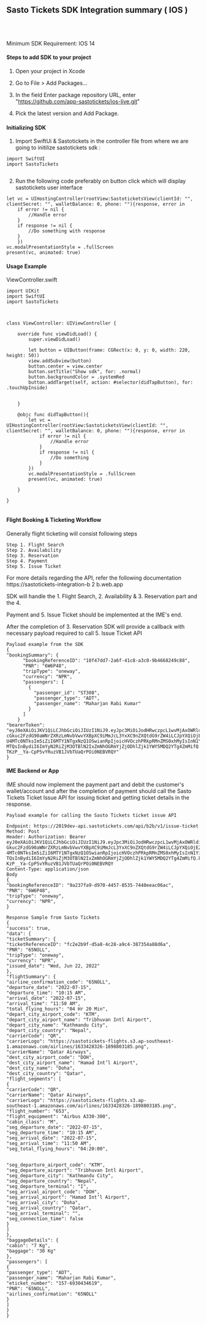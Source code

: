 
## Sasto Tickets SDK Integration summary ( IOS )

<br>
<br>

Minimum SDK Requirement: IOS 14


#### Steps to add SDK to your project

1. Open your project in Xcode

2. Go to File > Add Packages...

3. In the field Enter package repository URL, enter "https://github.com/app-sastotickets/ios-live.git"

4. Pick the latest version and Add Package.

#### Initializing SDK

1. Import SwiftUi & Sastotickets in the controller file from where we are going to initilize sastotickets sdk :

```
import SwiftUI
import SastoTickets
        
```

2. Run the following code preferably on button click which will display sastotickets user interface

```
let vc = UIHostingController(rootView:SastoticketsView(clientId: "", clientSecret: "", walletBalance: 0, phone: ""){response, error in
    if error != nil {
        //Handle error
    }
    if response != nil {
        //Do something with response
    }
    })
vc.modalPresentationStyle = .fullScreen
present(vc, animated: true)

```


#### Usage Example
ViewController.swift

```
import UIKit
import SwiftUI
import SastoTickets



class ViewController: UIViewController {

    override func viewDidLoad() {
        super.viewDidLoad()
        
        let button = UIButton(frame: CGRect(x: 0, y: 0, width: 220, height: 50))
        view.addSubview(button)
        button.center = view.center
        button.setTitle("Show sdk", for: .normal)
        button.backgroundColor = .systemRed
        button.addTarget(self, action: #selector(didTapButton), for: .touchUpInside)
        
        
    }
    
    @objc func didTapButton(){
        let vc = UIHostingController(rootView:SastoticketsView(clientId: "", clientSecret: "", walletBalance: 0, phone: ""){response, error in
            if error != nil {
                //Handle error
            }
            if response != nil {
                //Do something
            }
        })
        vc.modalPresentationStyle = .fullScreen
        present(vc, animated: true)
        
    }

}
        
```

#### Flight Booking & Ticketing Workflow
Generally flight ticketing will consist following steps


```
Step 1. Flight Search
Step 2. Availability
Step 3. Reservation
Step 4. Payment
Step 5. Issue Ticket
```
For more details regarding the API, refer the following documentation
https://sastotickets-integration-b 2 b.web.app

SDK will handle the 1. Flight Search, 2. Availability & 3. Reservation part and the 4.

Payment and 5. Issue Ticket should be implemented at the IME's end.

After the completion of 3. Reservation SDK will provide a callback with necessary payload required to
call 5. Issue Ticket API

```
Payload example from the SDK
{
"bookingSummary": {
      "bookingReferenceID": "10f47dd7-2a6f-41c8-a3c0-9b4668249c88",
      "PNR": "6W6P48",
      "tripType": "oneway",
      "currency": "NPR",
      "passengers": [
        {
          "passenger_id": "ST308",
          "passenger_type": "ADT",
          "passenger_name": "Maharjan Rabi Kumar"
        }
      ]
    }
"bearerToken": "eyJ0eXAiOiJKV1QiLCJhbGciOiJIUzI1NiJ9.eyJpc3MiOiJodHRwczpcL1wvMjAxOWRldi1h
cGkuc2FzdG90aWNrZXRzLmNvbVwvYXBpXC9iMmJcL3YxXC9nZXQtdG9rZW4iLCJpYXQiOjE2NT
U4MTc0NTksIm5iZiI6MTY1NTgxNzQ1OSwianRpIjoicHVOczhPRkpRMnZMS0xhMyIsInN1YiI
MTQsInBydiI6ImYyN2RiZjM3OTBlN2IxZmNhOGRmYjZjODhlZjk1YWY5MDQ2YTg4ZmMifQ.kXY
TKzP__Ya-CpP5vYRuzVB1JVbTUaQrPOi0NEBVRQY"
}
```
#### IME Backend or App

IME should now implement the payment part and debit the customer's wallet/account and after the completion of payment should call the Sasto Tickets Ticket Issue API for issuing ticket and getting
ticket details in the response.

```
Payload example for calling the Sasto Tickets ticket issue API

Endpoint: https://2019dev-api.sastotickets.com/api/b2b/v1/issue-ticket
Method: Post
Header: Authorization: Bearer
eyJ0eXAiOiJKV1QiLCJhbGciOiJIUzI1NiJ9.eyJpc3MiOiJodHRwczpcL1wvMjAxOWRldi1hc
Gkuc2FzdG90aWNrZXRzLmNvbVwvYXBpXC9iMmJcL3YxXC9nZXQtdG9rZW4iLCJpYXQiOjE2NTU
4MTc0NTksIm5iZiI6MTY1NTgxNzQ1OSwianRpIjoicHVOczhPRkpRMnZMS0xhMyIsInN1YiI6M
TQsInBydiI6ImYyN2RiZjM3OTBlN2IxZmNhOGRmYjZjODhlZjk1YWY5MDQ2YTg4ZmMifQ.kXYT
KzP__Ya-CpP5vYRuzVB1JVbTUaQrPOi0NEBVRQY
Content-Type: application/json
Body
{
"bookingReferenceID": "9a237fa9-d970-4457-8535-7440eeac06ac",
"PNR": "6W6P48",
"tripType": "oneway",
"currency": "NPR",
}

Response Sample from Sasto Tickets
{
"success": true,
"data": {
"ticketSummary": {
"ticketReferenceID": "fc2e2b9f-d5a8-4c28-a9c4-387354a88d6a",
"PNR": "65NOLL",
"tripType": "oneway",
"currency": "NPR",
"issued_date": "Wed, Jun 22, 2022"
},
"flightSummary": {
"airline_confirmation_code": "65NOLL",
"departure_date": "2022-07-15",
"departure_time": "10:15 AM",
"arrival_date": "2022-07-15",
"arrival_time": "11:50 AM",
"total_flying_hours": "04 Hr 20 Min",
"depart_city_airport_code": "KTM",
"depart_city_airport_name": "Tribhuvan Intl Airport",
"depart_city_name": "Kathmandu City",
"depart_city_country": "Nepal",
"carrierCode": "QR",
"carrierLogo": "https://sastotickets-flights.s3.ap-southeast-
1.amazonaws.com/airlines/1633428326-1898803185.png",
"carrierName": "Qatar Airways",
"dest_city_airport_code": "DOH",
"dest_city_airport_name": "Hamad Int’l Airport",
"dest_city_name": "Doha",
"dest_city_country": "Qatar",
"flight_segments": [
{
"carrierCode": "QR",
"carrierName": "Qatar Airways",
"carrierLogo": "https://sastotickets-flights.s3.ap-
southeast-1.amazonaws.com/airlines/1633428326-1898803185.png",
"flight_number": "653",
"flight_equipment": "Airbus A330-300",
"cabin_class": "M",
"seg_departure_date": "2022-07-15",
"seg_departure_time": "10:15 AM",
"seg_arrival_date": "2022-07-15",
"seg_arrival_time": "11:50 AM",
"seg_total_flying_hours": "04:20:00",


"seg_departure_airport_code": "KTM",
"seg_departure_airport": "Tribhuvan Intl Airport",
"seg_departure_city": "Kathmandu City",
"seg_departure_country": "Nepal",
"seg_departure_terminal": "I",
"seg_arrival_airport_code": "DOH",
"seg_arrival_airport": "Hamad Int’l Airport",
"seg_arrival_city": "Doha",
"seg_arrival_country": "Qatar",
"seg_arrival_terminal": "",
"seg_connection_time": false
}
]
},
"baggageDetails": {
"cabin": "7 Kg",
"baggage": "30 Kg"
},
"passengers": [
{
"passenger_type": "ADT",
"passenger_name": "Maharjan Rabi Kumar",
"eticket_number": "157-6930434619",
"PNR": "65NOLL",
"airlines_confirmation": "65NOLL"
}
]
}
}
